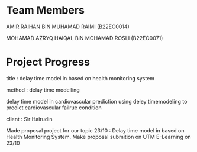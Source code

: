 # Team Members

AMIR RAIHAN BIN MUHAMAD RAIMI (B22EC0014)

MOHAMAD AZRYQ HAIQAL BIN MOHAMAD ROSLI (B22EC0071)

# Project Progress 

title : 
delay time model in based on health monitoring system

method : delay time modelling

 delay time model in cardiovascular prediction using deley timemodeling to predict
cardiovascular failrue condition

client : Sir Hairudin

Made proposal project for our topic 23/10 : Delay time model in based on Health Monitoring System. 
Make proposal submition on UTM E-Learning on 23/10

